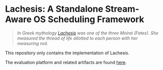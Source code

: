 # Lachesis: A Standalone Stream-Aware OS Scheduling Framework

> *In Greek mythology [Lachesis](https://en.wikipedia.org/wiki/Lachesis) was one of the three Moirai (Fates). She measured the thread of life allotted to each person with her measuring rod.*


This repository only contains the implementation of Lachesis. 

The evaluation platform and related artifacts are found [here](https://github.com/dmpalyvos/lachesis-evaluation).

